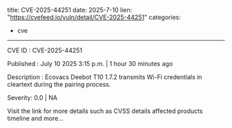  
title: CVE-2025-44251
date: 2025-7-10
lien: "https://cvefeed.io/vuln/detail/CVE-2025-44251"
categories:
  - cve
---

CVE ID : CVE-2025-44251

Published :  July 10
2025
3:15 p.m. | 1 hour
30 minutes ago

Description : Ecovacs Deebot T10 1.7.2 transmits Wi-Fi credentials in cleartext during the pairing process.

Severity: 0.0 | NA

Visit the link for more details
such as CVSS details
affected products
timeline
and more...
